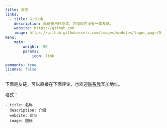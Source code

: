```yaml
---
title: 友链
links:
  - title: GitHub
    description: 此链接用作测试，可惜现在没有一条友链。
    website: https://github.com
    image: https://github.githubassets.com/images/modules/logos_page/GitHub-Mark.png
menu:
    main: 
        weight: -50
        params:
            icon: link

comments: true
license: false
---
```


下面是友链，可以直接在下面评论，也欢迎[联系我](/%E5%85%B3%E4%BA%8E/#keep-in-touch)互加地址。

格式：
```  
- title: 名称  
  description: 介绍  
  website: 网址   
  image: 图标
```
